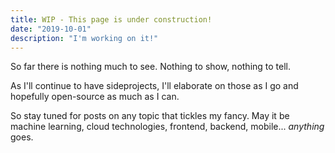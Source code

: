 ```yaml
---
title: WIP - This page is under construction!
date: "2019-10-01"
description: "I'm working on it!"
---
```

<p><span>So far there is nothing much to see. Nothing to show, nothing to tell.</span></p>
<p>As I'll continue to have sideprojects, I'll elaborate on those as I go and hopefully open-source as much as I can.</p>
<p>So stay tuned for posts on any topic that tickles my fancy. May it be machine learning, cloud technologies, frontend, backend, mobile... <em>anything</em> goes.</p>
